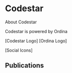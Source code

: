 # Codestar
About Codestar

Codestar is powered by Ordina

[Codestar Logo] [Ordina Logo]

[Social Icons]

## Publications
<!-- BLOG-POST-LIST:START -->
<!-- BLOG-POST-LIST:END -->
